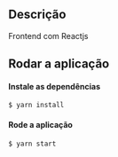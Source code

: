 ## Descrição

Frontend com Reactjs

## Rodar a aplicação

#### Instale as dependências

```
$ yarn install
```

#### Rode a aplicação

```
$ yarn start
```
